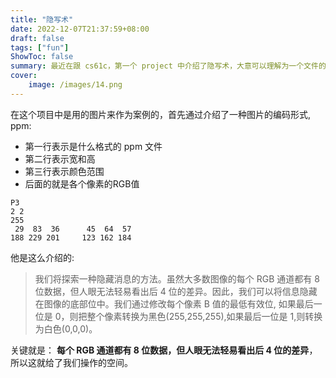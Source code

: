 ```yaml
---
title: "隐写术"
date: 2022-12-07T21:37:59+08:00
draft: false
tags: ["fun"]
ShowToc: false
summary: 最近在跟 cs61c，第一个 project 中介绍了隐写术，大意可以理解为一个文件的内容是`123`,在经过特定的编码转换后成了`456`。
cover:
    image: /images/14.png
---
```


在这个项目中是用的图片来作为案例的，首先通过介绍了一种图片的编码形式, ppm:
- 第一行表示是什么格式的 ppm 文件
- 第二行表示宽和高
- 第三行表示颜色范围
- 后面的就是各个像素的RGB值

```ppm
P3
2 2
255
 29  83  36      45  64  57   
188 229 201     123 162 184   

```

他是这么介绍的:

> 我们将探索一种隐藏消息的方法。虽然大多数图像的每个 RGB 通道都有 8 位数据，但人眼无法轻易看出后 4 位的差异。因此，我们可以将信息隐藏在图像的底部位中。我们通过修改每个像素 B 值的最低有效位, 如果最后一位是 0，则把整个像素转换为黑色(255,255,255),如果最后一位是 1,则转换为白色(0,0,0)。

关键就是： **每个 RGB 通道都有 8 位数据，但人眼无法轻易看出后 4 位的差异**，所以这就给了我们操作的空间。